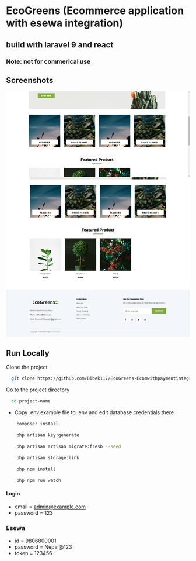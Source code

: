 # EcoGreens (Ecommerce application with esewa integration)
## build with laravel 9 and react
### Note: not for commerical use 

## Screenshots

![preview img](/previewecom.png)

## Run Locally

Clone the project

```bash
  git clone https://github.com/Bibek117/EcoGreens-Ecomwithpaymentintegrated-esewa-Nepal.git project-name
```

Go to the project directory

```bash
  cd project-name
```

-   Copy .env.example file to .env and edit database credentials there

```bash
    composer install
```

```bash
    php artisan key:generate
```

```bash
    php artisan artisan migrate:fresh --seed
```

```bash
    php artisan storage:link
```
```bash
    php npm install
```
```bash
    php npm run watch
```
#### Login

-   email = admin@example.com
-   password = 123

### Esewa 

-  id =  9806800001
-  password = Nepal@123
-  token = 123456